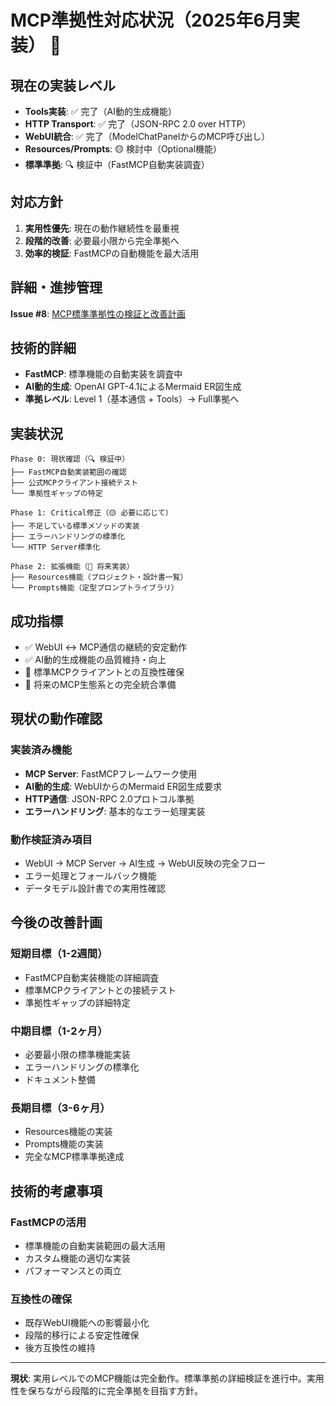 # MCP準拠性対応状況（2025年6月実装） 🔧

## 現在の実装レベル
- **Tools実装**: ✅ 完了（AI動的生成機能）
- **HTTP Transport**: ✅ 完了（JSON-RPC 2.0 over HTTP）
- **WebUI統合**: ✅ 完了（ModelChatPanelからのMCP呼び出し）
- **Resources/Prompts**: 🟡 検討中（Optional機能）
- **標準準拠**: 🔍 検証中（FastMCP自動実装調査）

## 対応方針
1. **実用性優先**: 現在の動作継続性を最重視
2. **段階的改善**: 必要最小限から完全準拠へ
3. **効率的検証**: FastMCPの自動機能を最大活用

## 詳細・進捗管理
**Issue #8**: [MCP標準準拠性の検証と改善計画](https://github.com/akiraabe/mdai-designer/issues/8)

## 技術的詳細
- **FastMCP**: 標準機能の自動実装を調査中
- **AI動的生成**: OpenAI GPT-4.1によるMermaid ER図生成
- **準拠レベル**: Level 1（基本通信 + Tools）→ Full準拠へ

## 実装状況
```
Phase 0: 現状確認（🔍 検証中）
├── FastMCP自動実装範囲の確認
├── 公式MCPクライアント接続テスト
└── 準拠性ギャップの特定

Phase 1: Critical修正（🟡 必要に応じて）
├── 不足している標準メソッドの実装
├── エラーハンドリングの標準化
└── HTTP Server標準化

Phase 2: 拡張機能（🔵 将来実装）
├── Resources機能（プロジェクト・設計書一覧）
└── Prompts機能（定型プロンプトライブラリ）
```

## 成功指標
- ✅ WebUI ↔ MCP通信の継続的安定動作
- ✅ AI動的生成機能の品質維持・向上
- 🎯 標準MCPクライアントとの互換性確保
- 🎯 将来のMCP生態系との完全統合準備

## 現状の動作確認

### 実装済み機能
- **MCP Server**: FastMCPフレームワーク使用
- **AI動的生成**: WebUIからのMermaid ER図生成要求
- **HTTP通信**: JSON-RPC 2.0プロトコル準拠
- **エラーハンドリング**: 基本的なエラー処理実装

### 動作検証済み項目
- WebUI → MCP Server → AI生成 → WebUI反映の完全フロー
- エラー処理とフォールバック機能
- データモデル設計書での実用性確認

## 今後の改善計画

### 短期目標（1-2週間）
- FastMCP自動実装機能の詳細調査
- 標準MCPクライアントとの接続テスト
- 準拠性ギャップの詳細特定

### 中期目標（1-2ヶ月）
- 必要最小限の標準機能実装
- エラーハンドリングの標準化
- ドキュメント整備

### 長期目標（3-6ヶ月）
- Resources機能の実装
- Prompts機能の実装
- 完全なMCP標準準拠達成

## 技術的考慮事項

### FastMCPの活用
- 標準機能の自動実装範囲の最大活用
- カスタム機能の適切な実装
- パフォーマンスとの両立

### 互換性の確保
- 既存WebUI機能への影響最小化
- 段階的移行による安定性確保
- 後方互換性の維持

---

**現状**: 実用レベルでのMCP機能は完全動作。標準準拠の詳細検証を進行中。実用性を保ちながら段階的に完全準拠を目指す方針。